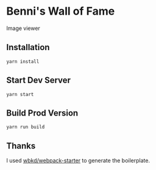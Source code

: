 # Benni's Wall of Fame

Image viewer

## Installation

```
yarn install
```

## Start Dev Server

```
yarn start
```

## Build Prod Version

```
yarn run build
```

## Thanks

I used [wbkd/webpack-starter](https://github.com/wbkd/webpack-starter)
to generate the boilerplate.

